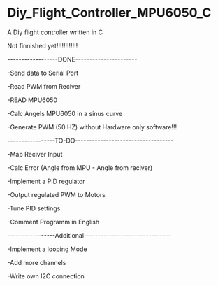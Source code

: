 # Diy_Flight_Controller_MPU6050_C
A Diy flight controller written in C

Not finnished yet!!!!!!!!!!!!

------------------DONE----------------------

-Send data to Serial Port  

-Read PWM from Reciver

-READ MPU6050

-Calc Angels MPU6050 in a sinus curve

-Generate PWM (50 HZ) without Hardware only software!!!

-----------------TO-DO-----------------------------------

-Map Reciver Input

-Calc Error (Angle from MPU - Angle from reciver)

-Implement a PID regulator

-Output regulated PWM to Motors 

-Tune PID settings

-Comment Programm in English

-----------------Additional-------------------------------

-Implement a looping Mode

-Add more channels

-Write own I2C connection

